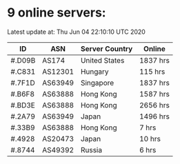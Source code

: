 # 9 online servers:

Latest update at: Thu Jun 04 22:10:10 UTC 2020

| ID | ASN | Server Country | Online |
| -- | --- | -------------- | ------ |
| #.D09B | AS174 | United States | 1837 hrs |
| #.C831 | AS12301 | Hungary | 115 hrs |
| #.7F1D | AS63949 | Singapore | 1837 hrs |
| #.B6F8 | AS63888 | Hong Kong | 1587 hrs |
| #.BD3E | AS63888 | Hong Kong | 2656 hrs |
| #.2A79 | AS63949 | Japan | 1496 hrs |
| #.33B9 | AS63888 | Hong Kong | 7 hrs |
| #.4928 | AS20473 | Japan | 10 hrs |
| #.8744 | AS49392 | Russia | 6 hrs |

